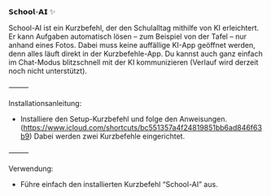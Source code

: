 𝗦𝗰𝗵𝗼𝗼𝗹-𝗔𝗜 ✨

School-AI ist ein Kurzbefehl, der den Schulalltag mithilfe von KI erleichtert.
Er kann Aufgaben automatisch lösen – zum Beispiel von der Tafel – nur anhand eines Fotos.
Dabei muss keine auffällige KI-App geöffnet werden, denn alles läuft direkt in der Kurzbefehle-App.
Du kannst auch ganz einfach im Chat-Modus blitzschnell mit der KI kommunizieren (Verlauf wird derzeit noch nicht unterstützt).

⸻

Installationsanleitung:

- Installiere den Setup-Kurzbefehl und folge den Anweisungen. (https://www.icloud.com/shortcuts/bc551357a4f24819851bb6ad846f63b9)
  Dabei werden zwei Kurzbefehle eingerichtet.

⸻

Verwendung:

- Führe einfach den installierten Kurzbefehl “School-AI” aus.
